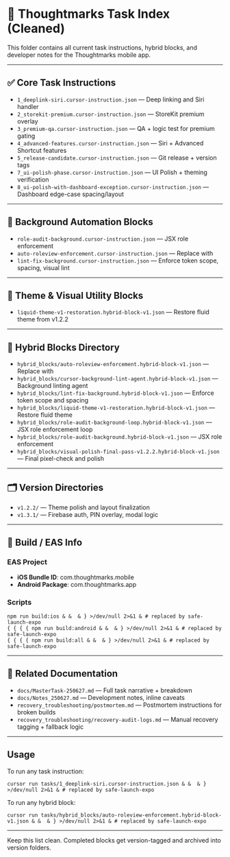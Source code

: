 # 🧱 Thoughtmarks Task Index (Cleaned)

This folder contains all current task instructions, hybrid blocks, and developer notes for the Thoughtmarks mobile app.

---

## ✅ Core Task Instructions

- `1_deeplink-siri.cursor-instruction.json` — Deep linking and Siri handler
- `2_storekit-premium.cursor-instruction.json` — StoreKit premium overlay
- `3_premium-qa.cursor-instruction.json` — QA + logic test for premium gating
- `4_advanced-features.cursor-instruction.json` — Siri + Advanced Shortcut features
- `5_release-candidate.cursor-instruction.json` — Git release + version tags
- `7_ui-polish-phase.cursor-instruction.json` — UI Polish + theming verification
- `8_ui-polish-with-dashboard-exception.cursor-instruction.json` — Dashboard edge-case spacing/layout

---

## 🔄 Background Automation Blocks

- `role-audit-background.cursor-instruction.json` — JSX role enforcement
- `auto-roleview-enforcement.cursor-instruction.json` — Replace <View> with <AutoRoleView>
- `lint-fix-background.cursor-instruction.json` — Enforce token scope, spacing, visual lint

---

## 🎨 Theme & Visual Utility Blocks

- `liquid-theme-v1-restoration.hybrid-block-v1.json` — Restore fluid theme from v1.2.2

---

## 🧱 Hybrid Blocks Directory

- `hybrid_blocks/auto-roleview-enforcement.hybrid-block-v1.json` — Replace <View> with <AutoRoleView>
- `hybrid_blocks/cursor-background-lint-agent.hybrid-block-v1.json` — Background linting agent
- `hybrid_blocks/lint-fix-background.hybrid-block-v1.json` — Enforce token scope and spacing
- `hybrid_blocks/liquid-theme-v1-restoration.hybrid-block-v1.json` — Restore fluid theme
- `hybrid_blocks/role-audit-background-loop.hybrid-block-v1.json` — JSX role enforcement loop
- `hybrid_blocks/role-audit-background.hybrid-block-v1.json` — JSX role enforcement
- `hybrid_blocks/visual-polish-final-pass-v1.2.2.hybrid-block-v1.json` — Final pixel-check and polish

---

## 🗂 Version Directories

- `v1.2.2/` — Theme polish and layout finalization
- `v1.3.1/` — Firebase auth, PIN overlay, modal logic

---

## 🧾 Build / EAS Info

### EAS Project
- **iOS Bundle ID**: com.thoughtmarks.mobile
- **Android Package**: com.thoughtmarks.app

### Scripts
```{ { { { bash
npm run build:ios & &  & } >/dev/null 2>&1 & # replaced by safe-launch-expo
{ { { { npm run build:android & &  & } >/dev/null 2>&1 & # replaced by safe-launch-expo
{ { { { npm run build:all & &  & } >/dev/null 2>&1 & # replaced by safe-launch-expo
```

---

## 📄 Related Documentation

- `docs/MasterTask-250627.md` — Full task narrative + breakdown
- `docs/Notes_250627.md` — Development notes, inline caveats
- `recovery_troubleshooting/postmortem.md` — Postmortem instructions for broken builds
- `recovery_troubleshooting/recovery-audit-logs.md` — Manual recovery tagging + fallback logic

---

## Usage

To run any task instruction:
```{ { { { bash
cursor run tasks/1_deeplink-siri.cursor-instruction.json & &  & } >/dev/null 2>&1 & # replaced by safe-launch-expo
```

To run any hybrid block:
```{ { { { bash
cursor run tasks/hybrid_blocks/auto-roleview-enforcement.hybrid-block-v1.json & &  & } >/dev/null 2>&1 & # replaced by safe-launch-expo
```

---

Keep this list clean. Completed blocks get version-tagged and archived into version folders.

